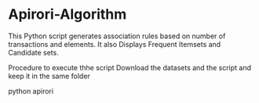 # Apirori-Algorithm
This Python script generates association rules based on number of transactions and elements.
It also Displays Frequent Itemsets and Candidate sets.

Procedure to execute thhe script
Download the datasets and the script and keep it in the same folder

python apirori

